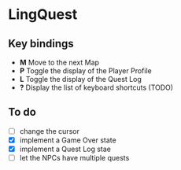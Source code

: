 # LingQuest

## Key bindings

- **M** Move to the next Map
- **P** Toggle the display of the Player Profile
- **L** Toggle the display of the Quest Log
- **?** Display the list of keyboard shortcuts (TODO)

## To do

- [ ] change the cursor
- [x] implement a Game Over state
- [x] implement a Quest Log stae
- [ ] let the NPCs have multiple quests

